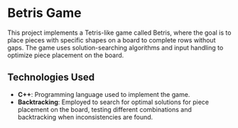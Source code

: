 # Betris Game

This project implements a Tetris-like game called Betris, where the goal is to place pieces with specific shapes on a board to complete rows without gaps. The game uses solution-searching algorithms and input handling to optimize piece placement on the board.

## Technologies Used

- **C++**: Programming language used to implement the game.
- **Backtracking**: Employed to search for optimal solutions for piece placement on the board, testing different combinations and backtracking when inconsistencies are found.
